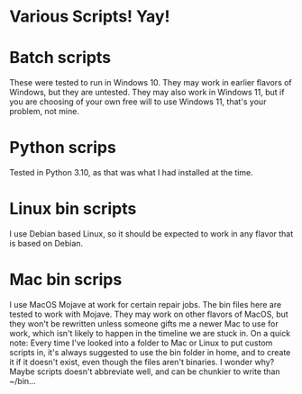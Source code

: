# Various Scripts! Yay!

# Batch scripts
These were tested to run in Windows 10. They may work in earlier flavors of Windows, but they are untested. They may also work in Windows 11, but if you are choosing of your own free will to use Windows 11, that's your problem, not mine.

# Python scrips
Tested in Python 3.10, as that was what I had installed at the time.

# Linux bin scripts
I use Debian based Linux, so it should be expected to work in any flavor that is based on Debian.

# Mac bin scrips
I use MacOS Mojave at work for certain repair jobs. The bin files here are tested to work with Mojave. They may work on other flavors of MacOS, but they won't be rewritten unless someone gifts me a newer Mac to use for work, which isn't likely to happen in the timeline we are stuck in.
On a quick note: Every time I've looked into a folder to Mac or Linux to put custom scripts in, it's always suggested to use the bin folder in home, and to create it if it doesn't exist, even though the files aren't binaries. I wonder why? Maybe scripts doesn't abbreviate well, and can be chunkier to write than ~/bin...
